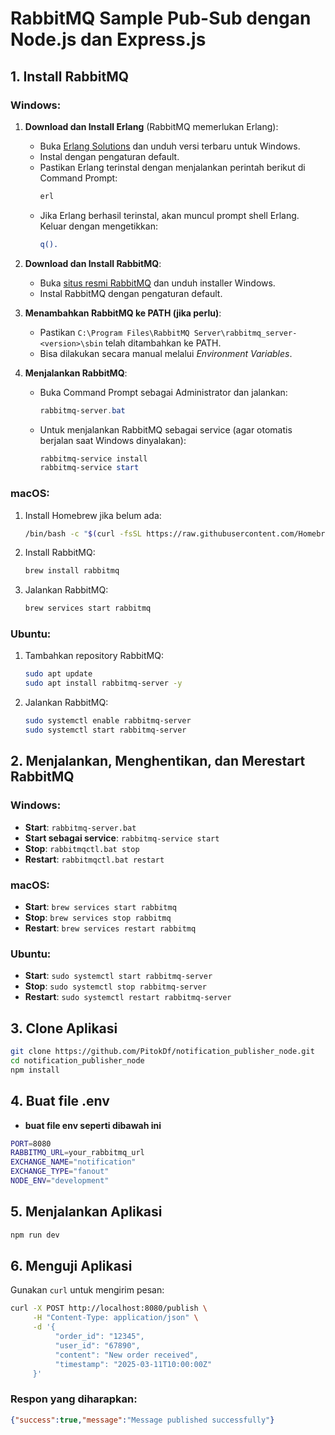 # RabbitMQ Sample Pub-Sub dengan Node.js dan Express.js

## 1. Install RabbitMQ

### Windows:
1. **Download dan Install Erlang** (RabbitMQ memerlukan Erlang):
   - Buka [Erlang Solutions](https://www.erlang.org/downloads) dan unduh versi terbaru untuk Windows.
   - Instal dengan pengaturan default.
   - Pastikan Erlang terinstal dengan menjalankan perintah berikut di Command Prompt:
     ```powershell
     erl
     ```
   - Jika Erlang berhasil terinstal, akan muncul prompt shell Erlang. Keluar dengan mengetikkan:
     ```erlang
     q().
     ```

2. **Download dan Install RabbitMQ**:
   - Buka [situs resmi RabbitMQ](https://www.rabbitmq.com/download.html) dan unduh installer Windows.
   - Instal RabbitMQ dengan pengaturan default.

3. **Menambahkan RabbitMQ ke PATH (jika perlu)**:
   - Pastikan `C:\Program Files\RabbitMQ Server\rabbitmq_server-<version>\sbin` telah ditambahkan ke PATH.
   - Bisa dilakukan secara manual melalui *Environment Variables*.

4. **Menjalankan RabbitMQ**:
   - Buka Command Prompt sebagai Administrator dan jalankan:
     ```powershell
     rabbitmq-server.bat
     ```
   - Untuk menjalankan RabbitMQ sebagai service (agar otomatis berjalan saat Windows dinyalakan):
     ```powershell
     rabbitmq-service install
     rabbitmq-service start
     ```

### macOS:
1. Install Homebrew jika belum ada:
   ```sh
   /bin/bash -c "$(curl -fsSL https://raw.githubusercontent.com/Homebrew/install/HEAD/install.sh)"
   ```
2. Install RabbitMQ:
   ```sh
   brew install rabbitmq
   ```
3. Jalankan RabbitMQ:
   ```sh
   brew services start rabbitmq
   ```

### Ubuntu:
1. Tambahkan repository RabbitMQ:
   ```sh
   sudo apt update
   sudo apt install rabbitmq-server -y
   ```
2. Jalankan RabbitMQ:
   ```sh
   sudo systemctl enable rabbitmq-server
   sudo systemctl start rabbitmq-server
   ```

## 2. Menjalankan, Menghentikan, dan Merestart RabbitMQ

### Windows:
- **Start**: `rabbitmq-server.bat`
- **Start sebagai service**: `rabbitmq-service start`
- **Stop**: `rabbitmqctl.bat stop`
- **Restart**: `rabbitmqctl.bat restart`

### macOS:
- **Start**: `brew services start rabbitmq`
- **Stop**: `brew services stop rabbitmq`
- **Restart**: `brew services restart rabbitmq`

### Ubuntu:
- **Start**: `sudo systemctl start rabbitmq-server`
- **Stop**: `sudo systemctl stop rabbitmq-server`
- **Restart**: `sudo systemctl restart rabbitmq-server`

## 3. Clone Aplikasi

```sh
git clone https://github.com/PitokDf/notification_publisher_node.git
cd notification_publisher_node
npm install
```

## 4. Buat file .env
- **buat file env seperti dibawah ini**

```sh
PORT=8080
RABBITMQ_URL=your_rabbitmq_url
EXCHANGE_NAME="notification"
EXCHANGE_TYPE="fanout"
NODE_ENV="development"
```
## 5. Menjalankan Aplikasi

```sh
npm run dev
```

## 6. Menguji Aplikasi

Gunakan `curl` untuk mengirim pesan:
```sh
curl -X POST http://localhost:8080/publish \
     -H "Content-Type: application/json" \
     -d '{
          "order_id": "12345",
          "user_id": "67890",
          "content": "New order received",
          "timestamp": "2025-03-11T10:00:00Z"
     }'
```

### Respon yang diharapkan:
```json
{"success":true,"message":"Message published successfully"}
```
